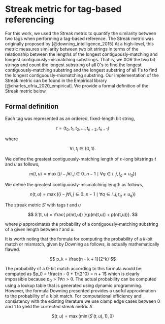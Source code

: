 # Streak metric for tag-based referencing

For this work, we used the Streak metric to quantify the similarity between two tags when performing
a tag-based reference.
The Streak metric was originally proposed by [@downing_intelligence_2015]
At a high-level, this metric measures similarity between two bit strings in terms of the relationship between the lengths of the longest contiguously-matching and longest contiguously-mismatching substrings.
That is, we XOR the two bit strings and count the longest substring of all 0's to find the longest contiguously-matching substring and the longest substring of all 1's to find the longest contiguously-mismatching substring.
Our implementation of the Streak metric can be found in the Empirical library [@charles_ofria_2020_empirical].
We provide a formal definition of the Streak metric below.

## Formal definition

Each tag was represented as an ordered, fixed-length bit string,

$$ t = \langle t_0, t_1, t_2, \dots, t_{n-2}, t_{n-1} \rangle $$

where

$$ \forall i, t_i \in \{0, 1\}. $$

We define the greatest contiguously-matching length of $n$-long bitstrings $t$ and $u$ as follows,

$$ m(t, u) = \max(\{i - j \forall i, j \in 0..n-1 \mid \forall q \in i..j, t_q = u_q \}) $$

We define the greatest contiguously-mismatching length as follows,

$$ n(t, u) = \max(\{i - j \forall i, j \in 0..n-1 \mid \forall q \in i..j, t_q \neq u_q \}) $$


The streak metric $S'$  with tags $t$ and $u$

$$
S'(t, u)
= \frac{ p(n(t,u)) }{p(m(t,u)) + p(n(t,u))}.
$$

where $p$ approximates the probability of a contiguously-matching substring of a given length between $t$ and $u$.

It is worth noting that the formula for computing the probability of a $k$-bit match or mismatch, given by Downing as follows, is actually mathematically flawed.

$$
p_k
= \frac{n - k + 1}{2^k}
$$

The probability of a $0$-bit match according to this formula would be computed as $p_0 = \frac{n - 0 + 1}{2^0} = n + 1$ which is clearly impossible because $p_0 > 1 \forall n > 0$.
The actual probability can be computed using a lookup table that is generated using dynamic programming.
However, the formula Downing presented provides a useful approximation to the probability of a $k$ bit match.
For computational efficiency and consistency with the existing literature we use clamp edge cases between 0 and 1 to yield the corrected streak metric $S$.

$$
S(t, u) =
\max( \min( S'(t, u), 1), 0)
$$
